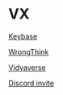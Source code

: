 # VX

[Keybase](https://keybase.io/vx)

[WrongThink](https://wrongthink.net/VarickXenos)

[Vidyaverse](https://vidyaverse.club/)

[Discord invite](https://discord.gg/Qqc8C56)

